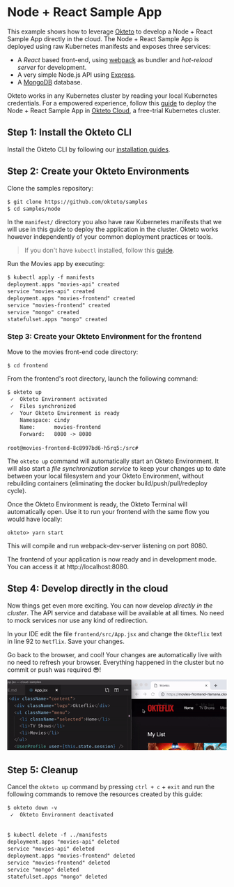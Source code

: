 # Node + React Sample App

This example shows how to leverage [Okteto](https://okteto.com) to develop a Node + React Sample App directly in the cloud. The Node + React Sample App is deployed using raw Kubernetes manifests and exposes three services:

- A *React* based front-end, using [webpack](https://webpack.js.org) as bundler and *hot-reload server* for development.
- A very simple Node.js API using [Express](https://expressjs.com).
- A [MongoDB](https://www.mongodb.com) database.

Okteto works in any Kubernetes cluster by reading your local Kubernetes credentials. For a empowered experience, follow this [guide](https://okteto.com/docs/samples/node/) to deploy the Node + React Sample App in [Okteto Cloud](https://cloud.okteto.com), a free-trial Kubernetes cluster.


## Step 1: Install the Okteto CLI

Install the Okteto CLI by following our [installation guides](https://github.com/okteto/okteto/blob/master/docs/installation.md).


## Step 2: Create your Okteto Environments

Clone the samples repository:

```console
$ git clone https://github.com/okteto/samples
$ cd samples/node
```

In the `manifest/` directory you also have raw Kubernetes manifests that we will use in this guide to deploy the application in the cluster. Okteto works however independently of your common deployment practices or tools.

> If you don't have `kubectl` installed, follow this [guide](https://kubernetes.io/docs/tasks/tools/install-kubectl/).

Run the Movies app by executing:

```console
$ kubectl apply -f manifests
deployment.apps "movies-api" created
service "movies-api" created
deployment.apps "movies-frontend" created
service "movies-frontend" created
service "mongo" created
statefulset.apps "mongo" created
```

### Step 3: Create your Okteto Environment for the frontend

Move to the movies front-end code directory:

```console
$ cd frontend
```

From the frontend's root directory, launch the following command:

```console
$ okteto up
 ✓  Okteto Environment activated
 ✓  Files synchronized
 ✓  Your Okteto Environment is ready
    Namespace: cindy
    Name:      movies-frontend
    Forward:   8080 -> 8080

root@movies-frontend-8c8997bd6-h5rq5:/src#
```

The `okteto up` command will automatically start an Okteto Environment. It will also start a *file synchronization service* to keep your changes up to date between your local filesystem and your Okteto Environment, without rebuilding containers (eliminating the docker build/push/pull/redeploy cycle).

Once the Okteto Environment is ready, the Okteto Terminal will automatically open. Use it to run your frontend with the same flow you would have locally:

```console
okteto> yarn start
```

This will compile and run webpack-dev-server listening on port 8080.

The frontend of your application is now ready and in development mode. You can access it at http://localhost:8080.

## Step 4: Develop directly in the cloud

Now things get even more exciting. You can now develop *directly in the cluster*. The API service and database will be available at all times. No need to mock services nor use any kind of redirection.
 
In your IDE edit the file `frontend/src/App.jsx` and change the `Okteflix` text in line 92 to `Netflix`. Save your changes.

Go back to the browser, and cool! Your changes are automatically live with no need to refresh your browser. Everything happened in the cluster but no commit or push was required 😎!

<p align="center"><img src="frontend/static/okteflix.gif" width="650" /></p>

## Step 5: Cleanup

Cancel the `okteto up` command by pressing `ctrl + c` + `exit` and run the following commands to remove the resources created by this guide: 

```console
$ okteto down -v
 ✓  Okteto Environment deactivated
 
```


```console
$ kubectl delete -f ../manifests
deployment.apps "movies-api" deleted
service "movies-api" deleted
deployment.apps "movies-frontend" deleted
service "movies-frontend" deleted
service "mongo" deleted
statefulset.apps "mongo" deleted
```